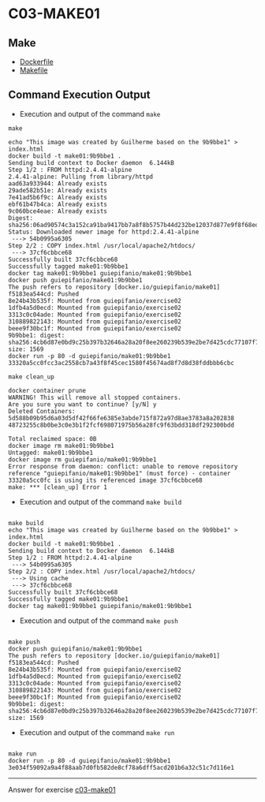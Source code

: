 # C03-MAKE01

## Make
- [Dockerfile](Dockerfile)
- [Makefile](Makefile)

## Command Execution Output

- Execution and output of the command `make`

```
make

echo "This image was created by Guilherme based on the 9b9bbe1" > index.html
docker build -t make01:9b9bbe1 .
Sending build context to Docker daemon  6.144kB
Step 1/2 : FROM httpd:2.4.41-alpine
2.4.41-alpine: Pulling from library/httpd
aad63a933944: Already exists
29ade582b51e: Already exists
7e41ad5b6f9c: Already exists
ebf61b47b4ca: Already exists
9c060bce4eae: Already exists
Digest: sha256:06ad90574c3a152ca91ba9417bb7a8f8b5757b44d232be12037d877e9f8f68ed
Status: Downloaded newer image for httpd:2.4.41-alpine
 ---> 54b0995a6305
Step 2/2 : COPY index.html /usr/local/apache2/htdocs/
 ---> 37cf6cbbce68
Successfully built 37cf6cbbce68
Successfully tagged make01:9b9bbe1
docker tag make01:9b9bbe1 guiepifanio/make01:9b9bbe1
docker push guiepifanio/make01:9b9bbe1
The push refers to repository [docker.io/guiepifanio/make01]
f5183ea544cd: Pushed
8e24b43b535f: Mounted from guiepifanio/exercise02
1dfb4a5d0ecd: Mounted from guiepifanio/exercise02
3313c0c04ade: Mounted from guiepifanio/exercise02
310889822143: Mounted from guiepifanio/exercise02
beee9f30bc1f: Mounted from guiepifanio/exercise02
9b9bbe1: digest: sha256:4cb6d87e0bd9c25b397b32646a28a20f8ee260239b539e2be7d425cdc77107f7 size: 1569
docker run -p 80 -d guiepifanio/make01:9b9bbe1
33320a5cc0fcc3ac2558cb7a43f8f45cec1580f45674ad8f7d8d38fddbbb6cbc

make clean_up

docker container prune
WARNING! This will remove all stopped containers.
Are you sure you want to continue? [y/N] y
Deleted Containers:
5d588b09b95d6a03d5df42f66fe6385e3abde715f872a97d8ae3783a8a202838
48723255c8b0be3c0e3b1f2fcf698071975b56a28fc9f63bdd318df292300bdd

Total reclaimed space: 0B
docker image rm make01:9b9bbe1
Untagged: make01:9b9bbe1
docker image rm guiepifanio/make01:9b9bbe1
Error response from daemon: conflict: unable to remove repository reference "guiepifanio/make01:9b9bbe1" (must force) - container 33320a5cc0fc is using its referenced image 37cf6cbbce68
make: *** [clean_up] Error 1

```

- Execution and output of the command `make build`
```

make build
echo "This image was created by Guilherme based on the 9b9bbe1" > index.html
docker build -t make01:9b9bbe1 .
Sending build context to Docker daemon  6.144kB
Step 1/2 : FROM httpd:2.4.41-alpine
 ---> 54b0995a6305
Step 2/2 : COPY index.html /usr/local/apache2/htdocs/
 ---> Using cache
 ---> 37cf6cbbce68
Successfully built 37cf6cbbce68
Successfully tagged make01:9b9bbe1
docker tag make01:9b9bbe1 guiepifanio/make01:9b9bbe1

```

- Execution and output of the command `make push`
```

make push
docker push guiepifanio/make01:9b9bbe1
The push refers to repository [docker.io/guiepifanio/make01]
f5183ea544cd: Pushed
8e24b43b535f: Mounted from guiepifanio/exercise02
1dfb4a5d0ecd: Mounted from guiepifanio/exercise02
3313c0c04ade: Mounted from guiepifanio/exercise02
310889822143: Mounted from guiepifanio/exercise02
beee9f30bc1f: Mounted from guiepifanio/exercise02
9b9bbe1: digest: sha256:4cb6d87e0bd9c25b397b32646a28a20f8ee260239b539e2be7d425cdc77107f7 size: 1569

```

- Execution and output of the command `make run`
```

make run
docker run -p 80 -d guiepifanio/make01:9b9bbe1
3e034f59092a9a4f88aab7d0fb582de8cf78a6dff5acd201b6a32c51c7d116e1

```

<!-- Don't change anything below this point-->
<!-- Before commiting, remove both commented lines--> 
***
Answer for exercise [c03-make01](https://github.com/devopsacademyau/academy/blob/8b64a93a228398e7342afe7b845cd197b22afaf3/classes/03class/exercises/c03-make01/README.md)
